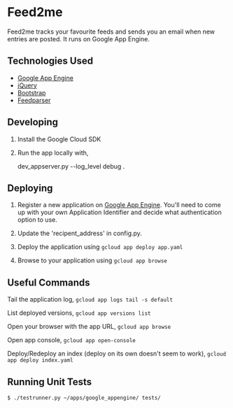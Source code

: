 Feed2me
=======

Feed2me tracks your favourite feeds and sends you an email when new entries are posted. It runs on Google App Engine.


Technologies Used
-----------------
* [Google App Engine](https://developers.google.com/appengine/)
* [jQuery](http://jquery.com/)
* [Bootstrap](http://getbootstrap.com/)
* [Feedparser](http://code.google.com/p/feedparser/)


Developing
----------
1. Install the Google Cloud SDK

2. Run the app locally with,

    dev_appserver.py --log_level debug .


Deploying
---------
1. Register a new application on [Google App Engine](https://appengine.google.com/). You'll need to come up with your own Application Identifier and decide what authentication option to use.

2. Update the 'recipent_address' in config.py.

3. Deploy the application using `gcloud app deploy app.yaml`

4. Browse to your application using `gcloud app browse`


Useful Commands
---------------
Tail the application log, `gcloud app logs tail -s default`

List deployed versions, `gcloud app versions list`

Open your browser with the app URL, `gcloud app browse`

Open app console, `gcloud app open-console`

Deploy/Redeploy an index (deploy on its own doesn't seem to work), `gcloud app deploy index.yaml`


Running Unit Tests
-------------------
    $ ./testrunner.py ~/apps/google_appengine/ tests/
